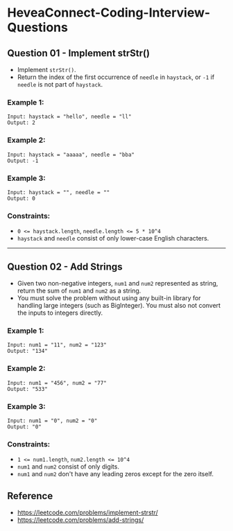 # HeveaConnect-Coding-Interview-Questions

## Question 01 - Implement strStr()

- Implement `strStr()`.
- Return the index of the first occurrence of `needle` in `haystack`, or `-1` if `needle` is not part of `haystack`.

### Example 1:
```
Input: haystack = "hello", needle = "ll"
Output: 2
```
### Example 2:
```
Input: haystack = "aaaaa", needle = "bba"
Output: -1
```
### Example 3:
```
Input: haystack = "", needle = ""
Output: 0
```

### Constraints:
- `0 <= haystack.length`, `needle.length <= 5 * 10^4`
- `haystack` and `needle` consist of only lower-case English characters.

---

## Question 02 - Add Strings

- Given two non-negative integers, `num1` and `num2` represented as string, return the sum of `num1` and `num2` as a string.
- You must solve the problem without using any built-in library for handling large integers (such as BigInteger). You must also not convert the inputs to integers directly.

### Example 1:
```
Input: num1 = "11", num2 = "123"
Output: "134"
```
### Example 2:
```
Input: num1 = "456", num2 = "77"
Output: "533"
```
### Example 3:
```
Input: num1 = "0", num2 = "0"
Output: "0"
```

### Constraints:

- `1 <= num1.length`, `num2.length <= 10^4`
- `num1` and `num2` consist of only digits.
- `num1` and `num2` don't have any leading zeros except for the zero itself.

## Reference
- https://leetcode.com/problems/implement-strstr/
- https://leetcode.com/problems/add-strings/